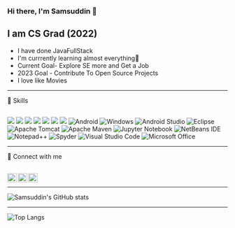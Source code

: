 ### Hi there, I'm Samsuddin 👋

## I am CS Grad (2022)
- I have done JavaFullStack
- I'm currrently learning almost everything🤣
- Current Goal- Explore SE more and Get a Job
- 2023 Goal - Contribute To Open Source Projects
- I love like Movies

---
🚀 Skills </br>
##
![](https://img.shields.io/badge/HTML5-E34F26?style=for-the-badge&logo=html5&logoColor=white)
![](https://img.shields.io/badge/CSS3-1572B6?style=for-the-badge&logo=css3&logoColor=white)
![](https://img.shields.io/badge/Java-ED8B00?style=for-the-badge&logo=java&logoColor=white)
![](https://img.shields.io/badge/Spring-6DB33F?style=for-the-badge&logo=spring&logoColor=white)
![](https://img.shields.io/badge/MySQL-00000F?style=for-the-badge&logo=mysql&logoColor=white)
![](https://img.shields.io/badge/JavaScript-323330?style=for-the-badge&logo=javascript&logoColor=F7DF1E)
![](https://img.shields.io/badge/Bootstrap-563D7C?style=for-the-badge&logo=bootstrap&logoColor=white)
![Android](https://img.shields.io/badge/Android-3DDC84?style=for-the-badge&logo=android&logoColor=white)
![Windows](https://img.shields.io/badge/Windows-0078D6?style=for-the-badge&logo=windows&logoColor=white)
![Android Studio](https://img.shields.io/badge/Android%20Studio-3DDC84.svg?style=for-the-badge&logo=android-studio&logoColor=white)
![Eclipse](https://img.shields.io/badge/Eclipse-FE7A16.svg?style=for-the-badge&logo=Eclipse&logoColor=white)
![Apache Tomcat](https://img.shields.io/badge/apache%20tomcat-%23F8DC75.svg?style=for-the-badge&logo=apache-tomcat&logoColor=black)
![Apache Maven](https://img.shields.io/badge/Apache%20Maven-C71A36?style=for-the-badge&logo=Apache%20Maven&logoColor=white)
![Jupyter Notebook](https://img.shields.io/badge/jupyter-%23FA0F00.svg?style=for-the-badge&logo=jupyter&logoColor=white)
![NetBeans IDE](https://img.shields.io/badge/NetBeansIDE-1B6AC6.svg?style=for-the-badge&logo=apache-netbeans-ide&logoColor=white)
![Notepad++](https://img.shields.io/badge/Notepad++-90E59A.svg?style=for-the-badge&logo=notepad%2b%2b&logoColor=black)
![Spyder](https://img.shields.io/badge/Spyder-838485?style=for-the-badge&logo=spyder%20ide&logoColor=maroon)
![Visual Studio Code](https://img.shields.io/badge/Visual%20Studio%20Code-0078d7.svg?style=for-the-badge&logo=visual-studio-code&logoColor=white)
![Microsoft Office](https://img.shields.io/badge/Microsoft_Office-D83B01?style=for-the-badge&logo=microsoft-office&logoColor=white)


---
🤝 Connect with me
##


<a href="https://www.linkedin.com/in/samsuddin-reja-584111219"><img align="left" src="https://raw.githubusercontent.com/danish078600/danish078600/main/images/linkedin.svg" alt="Samsu | LinkedIn" width="21px"/></a>
<a href="https://www.instagram.com/samsu_093/"><img align="left" src="https://raw.githubusercontent.com/danish078600/danish078600/main/images/instagram.svg" alt="Samsu | Instagram" width="21px"/></a>
<a href="https://twitter.com/RejaSamsuddin?t=z1rg3APxsr4HneCvGe1aTA&s=08"><img align="left" src="https://raw.githubusercontent.com/danish078600/danish078600/main/images/twitter.svg" alt="Samsu | twitter" width="21px"/></a>


</br>

---

![Samsuddin's GitHub stats](https://github-readme-stats.vercel.app/api?username=samsuddinrejagithub&show_icons=true&theme=merko)

---
![Top Langs](https://github-readme-stats.vercel.app/api/top-langs/?username=samsuddinrejagithub&layout=compact)
